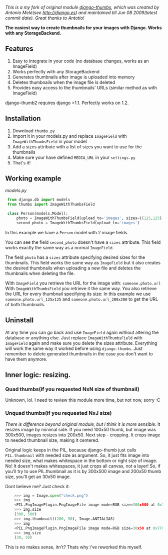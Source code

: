 _This is a my fork of original module [django-thumbs](http://code.google.com/p/django-thumbs/), which was created by Antonio Melé(see http://django.es) and maintained till Jun 08 2009(latest commit date). Great thanks to Antotio!_

**The easiest way to create thumbnails for your images with Django. Works with any StorageBackend.**

## Features

1. Easy to integrate in your code (no database changes, works as an ImageField)
2. Works perfectly with any StorageBackend
3. Generates thumbnails after image is uploaded into memory
4. Deletes thumbnails when the image file is deleted
5. Provides easy access to the thumbnails' URLs (similar method as with ImageField)

django-thumb2 requires django >1.1. Perfectly works on 1.2.

## Installation

1. Download `thumbs.py`
2. Import it in your models.py and replace `ImageField` with `ImageWithThumbsField` in your model
3. Add a sizes attribute with a list of sizes you want to use for the thumbnails
4. Make sure your have defined `MEDIA_URL` in your `settings.py`
5. That's it!

## Working example

_models.py_
```python
 from django.db import models
 from thumbs import ImageWithThumbsField

 class Person(models.Model):
     photo = ImageWithThumbsField(upload_to='images', sizes=((125,125),(200,200)))
     second_photo = ImageWithThumbsField(upload_to='images')
```

In this example we have a `Person` model with 2 image fields.

You can see the field `second_photo` doesn't have a `sizes` attribute. This field works exactly the same way as a normal `ImageField`.

The field `photo` has a `sizes` attribute specifying desired sizes for the thumbnails. This field works the same way as `ImageField` but it also creates the desired thumbnails when uploading a new file and deletes the thumbnails when deleting the file.

With `ImageField` you retrieve the URL for the image with: `someone.photo.url` With `ImageWithThumbsField` you retrieve it the same way. You also retrieve the URL for every thumbnail specifying its size: In this example we use `someone.photo.url_125x125` and `someone.photo.url_200x200` to get the URL of both thumbnails.

## Uninstall

At any time you can go back and use `ImageField` again without altering the database or anything else. Just replace `ImageWithThumbsField` with `ImageField` again and make sure you delete the sizes attribute. Everything will work the same way it worked before using `django-thumbs`. Just remember to delete generated thumbnails in the case you don't want to have them anymore.

## Inner logic: resizing.

### Quad thumbs(if you requested NxN size of thumbnail)
Unknown, lol. I need to review this module more time, but not now, sorry :C

### Unquad thumbs(if you requested NxJ size)
_There is difference beyond original module, but i think it is more sensible._
It resizes image by minimal side. If you need 100x50 thumb, but image was 300x500, images resizes into 200x50.
Next step - cropping. It crops image to needed thumbnail size, making it centered.

Original logic keeps in the PIL, because django-thumb just calls `PIL.thumbnail` with needed size as argument.
So, it just fits image into needed size, what makes whitespace in the bottom or right size of image. No! It doesn't makes whitespaces, it just crops all canvas, not a layer! So, if you'll try to use PIL.thumbnail as it is by 300x500 image and 200x50 thumb size, you'll get an 30x50 image.

Dont believe me? Just check it:

```python
    >>> img = Image.open("check.png")
    >>> img
    <PIL.PngImagePlugin.PngImageFile image mode=RGB size=300x500 at 0x7F906D696B90>
    >>> img.size
    (300, 500)
    >>> img.thumbnail((200, 50), Image.ANTIALIAS)
    >>> img
    <PIL.PngImagePlugin.PngImageFile image mode=RGB size=30x50 at 0x7F906D696B90>
    >>> img.size
    (30, 50)
```
This is no makes sense, itn't? Thats why i've reworked this myself.